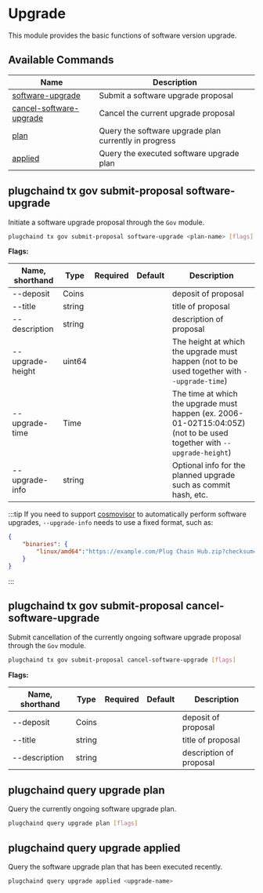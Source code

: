 # Upgrade

This module provides the basic functions of software version upgrade.

## Available Commands

| Name                                                                            | Description                                           |
| ------------------------------------------------------------------------------- | ----------------------------------------------------- |
| [software-upgrade](#plugchaind-tx-gov-submit-proposal-software-upgrade)               | Submit a software upgrade proposal                    |
| [cancel-software-upgrade](#plugchaind-tx-gov-submit-proposal-cancel-software-upgrade) | Cancel the current upgrade proposal                   |
| [plan](#plugchaind-query-upgrade-plan)                                                | Query the software upgrade plan currently in progress |
| [applied](#plugchaind-query-upgrade-applied)                                          | Query the executed software upgrade plan              |

## plugchaind tx gov submit-proposal software-upgrade

Initiate a software upgrade proposal through the `Gov` module.

```bash
plugchaind tx gov submit-proposal software-upgrade <plan-name> [flags]
```

**Flags:**

| Name, shorthand  | Type   | Required | Default | Description                                                                                                            |
| ---------------- | ------ | -------- | ------- | ---------------------------------------------------------------------------------------------------------------------- |
| --deposit        | Coins  |          |         | deposit of proposal                                                                                                    |
| --title          | string |          |         | title of proposal                                                                                                      |
| --description    | string |          |         | description of proposal                                                                                                |
| --upgrade-height | uint64 |          |         | The height at which the upgrade must happen (not to be used together with `--upgrade-time`)                            |
| --upgrade-time   | Time   |          |         | The time at which the upgrade must happen (ex. 2006-01-02T15:04:05Z) (not to be used together with `--upgrade-height`) |
| --upgrade-info   | string |          |         | Optional info for the planned upgrade such as commit hash, etc.                                                        |

:::tip
If you need to support [cosmovisor](#https://github.com/cosmos/cosmos-sdk/tree/master/cosmovisor) to automatically perform software upgrades, `--upgrade-info` needs to use a fixed format, such as:

```json
{
    "binaries": {
        "linux/amd64":"https://example.com/Plug Chain Hub.zip?checksum=sha256:aec070645fe53ee3b3763059376134f058cc337247c978add178b6ccdfb0019f"
    }
}
```

:::

## plugchaind tx gov submit-proposal cancel-software-upgrade

Submit cancellation of the currently ongoing software upgrade proposal through the `Gov` module.

```bash
plugchaind tx gov submit-proposal cancel-software-upgrade [flags]
```

**Flags:**

| Name, shorthand | Type   | Required | Default | Description             |
| --------------- | ------ | -------- | ------- | ----------------------- |
| --deposit       | Coins  |          |         | deposit of proposal     |
| --title         | string |          |         | title of proposal       |
| --description   | string |          |         | description of proposal |

## plugchaind query upgrade plan

Query the currently ongoing software upgrade plan.

```bash
plugchaind query upgrade plan [flags]
```

## plugchaind query upgrade applied

Query the software upgrade plan that has been executed recently.

```bash
plugchaind query upgrade applied <upgrade-name>
```
